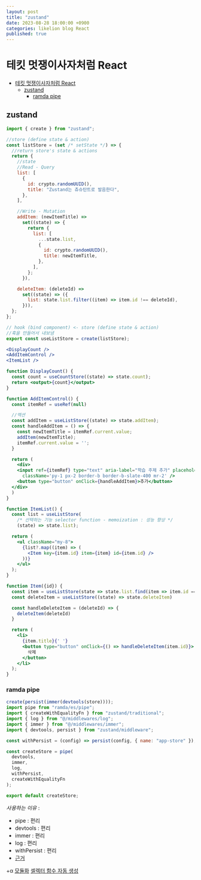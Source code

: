 ```yaml
---
layout: post
title: "zustand"
date: 2023-08-28 18:00:00 +0900
categories: likelion blog React
published: true
---
```


# 테킷 멋쟁이사자처럼 React

- [테킷 멋쟁이사자처럼 React](#테킷-멋쟁이사자처럼-react)
  - [zustand](#zustand)
    - [ramda pipe](#ramda-pipe)

## zustand

```jsx
import { create } from "zustand";

//store (define state & action)
const listStore = (set /* setState */) => {
  //return store's state & actions
  return {
    //state
    //Read - Query
    list: [
      {
        id: crypto.randomUUID(),
        title: "Zustand는 츄슈탄트로 발음한다",
      },
    ],

    //Write - Mutation
    addItem: (newItemTitle) =>
      set((state) => {
        return {
          list: [
            ...state.list,
            {
              id: crypto.randomUUID(),
              title: newItemTitle,
            },
          ],
        };
      }),

    deleteItem: (deleteId) =>
      set((state) => ({
        list: state.list.filter((item) => item.id !== deleteId),
      })),
  };
};

// hook (bind component) <- store (define state & action)
//훅을 만들어서 내보냄
export const useListStore = create(listStore);
```

```jsx
<DisplayCount />
<AddItemControl />
<ItemList />

function DisplayCount() {
  const count = useCountStore((state) => state.count);
  return <output>{count}</output>
}

function AddItemControl() {
  const itemRef = useRef(null)

  //액션
  const addItem = useListStore((state) => state.addItem);
  const handleAddItem = () => {
    const newItemTitle = itemRef.current.value;
    addItem(newItemTitle);
    itemRef.current.value = '';
  }

  return (
    <div>
    <input ref={itemRef} type="text" aria-label="학습 주제 추가" placeholder='예) Zustand 발음 해보기'
      className='py-1 px-2 border-b border-b-slate-400 mr-2' />
    <button type="button" onClick={handleAddItem}>추가</button>
  </div>
  )
}

function ItemList() {
  const list = useListStore(
    /* 선택하는 기능 selector function - memoization : 성능 향상 */
    (state) => state.list);

  return (
    <ul className="my-8">
      {list?.map((item) => (
        <Item key={item.id} item={item} id={item.id} />
      ))}
    </ul>
  );
}

function Item({id}) {
  const item = useListStore(state => state.list.find(item => item.id === id));
  const deleteItem = useListStore((state) => state.deleteItem)

  const handleDeleteItem = (deleteId) => {
    deleteItem(deleteId)
  }

  return (
    <li>
      {item.title}{' '}
      <button type="button" onClick={() => handleDeleteItem(item.id)}>
        삭제
      </button>
    </li>
  );
}
```

### ramda pipe

```jsx
create(persist(immer(devtools(store))));
import pipe from "ramda/es/pipe";
import { createWithEqualityFn } from "zustand/traditional";
import { log } from "@/middlewares/log";
import { immer } from "@/middlewares/immer";
import { devtools, persist } from "zustand/middleware";

const withPersist = (config) => persist(config, { name: "app-store" });

const createStore = pipe(
  devtools,
  immer,
  log,
  withPersist,
  createWithEqualityFn
);

export default createStore;
```

_사용하는 이유_ :

- pipe : 편리
- devtools : 편리
- immer : 편리
- log : 편리
- withPersist : 편리
- [근거][]

+α
[모듈화][]
[셀렉터 함수 자동 생성][]

[근거]: https://github.com/yamoo9/likelion-react-programming/blob/main/SUMMARY.md
[모듈화]: https://euid.notion.site/slice-643413b7f64b42a3a1979e1a022f2e06
[셀렉터 함수 자동 생성]: https://euid.notion.site/30ed26dc63aa4f97834a6bb6e3640583
